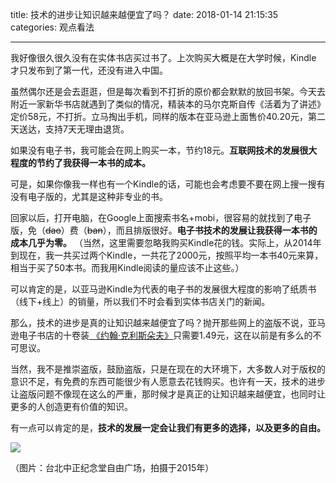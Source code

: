 title: 技术的进步让知识越来越便宜了吗？
date: 2018-01-14 21:15:35
categories: 观点看法

---

我好像很久很久没有在实体书店买过书了。上次购买大概是在大学时候，Kindle 才只发布到了第一代，还没有进入中国。

<!--more-->

虽然偶尔还是会去逛逛，但是每次看到不打折的原价都会默默的放回书架。今天去附近一家新华书店就遇到了类似的情况，精装本的马尔克斯自传《活着为了讲述》定价58元，不打折。立马掏出手机，同样的版本在亚马逊上面售价40.20元，第二天送达，支持7天无理由退货。

如果没有电子书，我可能会在网上购买一本，节约18元。**互联网技术的发展很大程度的节约了我获得一本书的成本。**

可是，如果你像我一样也有一个Kindle的话，可能也会考虑要不要在网上搜一搜有没有电子版的，尤其是这种非专业的书。

回家以后，打开电脑，在Google上面搜索书名+mobi，很容易的就找到了电子版，免（~~dao~~）费（~~ban~~），而且排版很好。**电子书技术的发展让我获得一本书的成本几乎为零。** （当然，这里需要忽略我购买Kindle花的钱。实际上，从2014年到现在，我一共买过两个Kindle，一共花了2000元，按照平均一本书40元来算，相当于买了50本书。而我用Kindle阅读的量应该不止这些。）

可以肯定的是，以亚马逊Kindle为代表的电子书的发展很大程度的影响了纸质书（线下+线上）的销量，所以我们不时会看到实体书店关门的新闻。

那么，技术的进步是真的让知识越来越便宜了吗？抛开那些网上的盗版不说，亚马逊电子书店的十卷装[ 《约翰·克利斯朵夫》](https://www.amazon.cn/dp/B06XDDSB5H/ref=sr_1_1?s=digital-text&ie=UTF8&qid=1515935093&sr=1-1&keywords=%E7%BA%A6%E7%BF%B0+%E5%85%8B%E5%88%A9%E6%96%AF%E6%9C%B5%E5%A4%AB)只需要1.49元，这在以前是有多么的不可思议。

当然，我不是推崇盗版，鼓励盗版，只是在现在的大环境下，大多数人对于版权的意识不足，有免费的东西可能很少有人愿意去花钱购买。也许有一天，技术的进步让盗版问题不像现在这么的严重，那时候才是真正的让知识越来越便宜，也同时让更多的人创造更有价值的知识。

有一点可以肯定的是，**技术的发展一定会让我们有更多的选择，以及更多的自由。**

![ ](https://steemitimages.com/DQmUPjPrisp77YrWq5iTQqbnNTvwPdoXiEzwnrsx3d21LET/IMG_1293.JPG)

（图片：台北中正纪念堂自由广场，拍摄于2015年）
